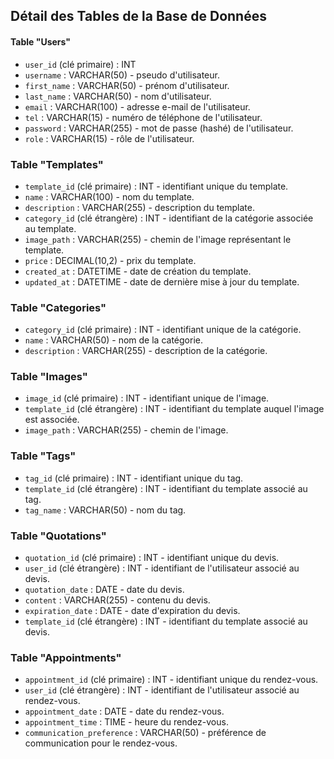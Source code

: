 Détail des Tables de la Base de Données
---------------------------------------

#### Table "Users"

* `user_id` (clé primaire) : INT
* `username` : VARCHAR(50) - pseudo d'utilisateur.
* `first_name` : VARCHAR(50) - prénom d'utilisateur.
* `last_name` : VARCHAR(50) - nom d'utilisateur.
* `email` : VARCHAR(100) - adresse e-mail de l'utilisateur.
* `tel` : VARCHAR(15) - numéro de téléphone de l'utilisateur.
* `password` : VARCHAR(255) - mot de passe (hashé) de l'utilisateur.
* `role` : VARCHAR(15) - rôle de l'utilisateur.

### Table "Templates"

* `template_id` (clé primaire) : INT - identifiant unique du template.
* `name` : VARCHAR(100) - nom du template.
* `description` : VARCHAR(255) - description du template.
* `category_id` (clé étrangère) : INT - identifiant de la catégorie associée au template.
* `image_path` : VARCHAR(255) - chemin de l'image représentant le template.
* `price` : DECIMAL(10,2) - prix du template.
* `created_at` : DATETIME - date de création du template.
* `updated_at` : DATETIME - date de dernière mise à jour du template. 

### Table "Categories"

* `category_id` (clé primaire) : INT - identifiant unique de la catégorie.
* `name` : VARCHAR(50) - nom de la catégorie.
* `description` : VARCHAR(255) - description de la catégorie.

### Table "Images"

* `image_id` (clé primaire) : INT - identifiant unique de l'image.
* `template_id` (clé étrangère) : INT - identifiant du template auquel l'image est associée.
* `image_path` : VARCHAR(255) - chemin de l'image.

### Table "Tags"

* `tag_id` (clé primaire) : INT - identifiant unique du tag.
* `template_id` (clé étrangère) : INT - identifiant du template associé au tag.
* `tag_name` : VARCHAR(50) - nom du tag. 

### Table "Quotations"

* `quotation_id` (clé primaire) : INT - identifiant unique du devis.
* `user_id` (clé étrangère) : INT - identifiant de l'utilisateur associé au devis.
* `quotation_date` : DATE - date du devis.
* `content` : VARCHAR(255) - contenu du devis.
* `expiration_date` : DATE - date d'expiration du devis.
* `template_id` (clé étrangère) : INT - identifiant du template associé au devis.

### Table "Appointments"

* `appointment_id` (clé primaire) : INT - identifiant unique du rendez-vous.
* `user_id` (clé étrangère) : INT - identifiant de l'utilisateur associé au rendez-vous.
* `appointment_date` : DATE - date du rendez-vous.
* `appointment_time` : TIME - heure du rendez-vous.
* `communication_preference` : VARCHAR(50) - préférence de communication pour le rendez-vous.
